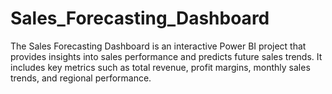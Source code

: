 # Sales_Forecasting_Dashboard
The Sales Forecasting Dashboard is an interactive Power BI project that provides insights into sales performance and predicts future sales trends. It includes key metrics such as total revenue, profit margins, monthly sales trends, and regional performance. 
